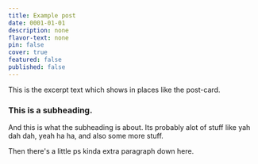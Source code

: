 ```yaml
---
title: Example post
date: 0001-01-01
description: none
flavor-text: none
pin: false
cover: true
featured: false
published: false
---
```

This is the excerpt text which shows in places like the post-card.

### This is a subheading.
And this is what the subheading is about. Its probably alot of stuff like yah dah dah, yeah ha ha, and also some more stuff.

Then there's a little ps kinda extra paragraph down here.
